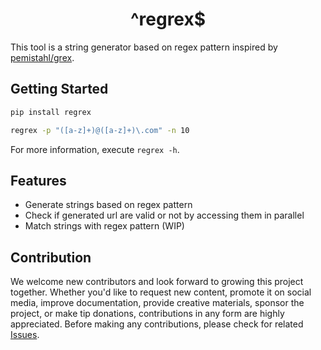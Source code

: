 <div align=center>

# ^regrex$

</div>

This tool is a string generator based on regex pattern inspired by [pemistahl/grex](https://github.com/pemistahl/grex).

## Getting Started

```sh
pip install regrex

regrex -p "([a-z]+)@([a-z]+)\.com" -n 10
```

For more information, execute `regrex -h`.

## Features

- Generate strings based on regex pattern
- Check if generated url are valid or not by accessing them in parallel
- Match strings with regex pattern (WIP)

## Contribution

We welcome new contributors and look forward to growing this project together. Whether you'd like to request new content, promote it on social media, improve documentation, provide creative materials, sponsor the project, or make tip donations, contributions in any form are highly appreciated. Before making any contributions, please check for related [Issues](../../issues).
